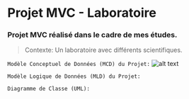 # Projet MVC - Laboratoire

### Projet MVC réalisé dans le cadre de mes études. 
> Contexte: Un laboratoire avec différents scientifiques.


```Modèle Conceptuel de Données (MCD) du Projet:```
![alt text](https://i.ibb.co/kc57gkM/MCD.png)



```Modèle Logique de Données (MLD) du Projet:```



```Diagramme de Classe (UML):```

